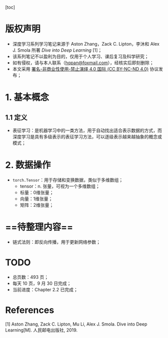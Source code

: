 [toc]



# 版权声明

- 深度学习系列学习笔记来源于 Aston Zhang，Zack C. Lipton，李沐和 Alex J. Smola 所著 *Dive into Deep Learning* [1]；
- 该系列笔记不以盈利为目的，仅用于个人学习、课后复习及科学研究；
- 如有侵权，请与本人联系（hqpan@foxmail.com），经核实后即刻删除；
- 本文采用 [署名-非商业性使用-禁止演绎 4.0 国际 (CC BY-NC-ND 4.0)](https://creativecommons.org/licenses/by-nc-nd/4.0/deed.zh) 协议发布；

# 1. 基本概念

## 1.1 定义

- 表征学习：是机器学习中的一类方法，用于自动找出适合表示数据的方式，而深度学习是具有多级表示的表征学习方法，可以逐级表示越来越抽象的概念或模式；

# 2. 数据操作

- `torch.Tensor`：用于存储和变换数据，类似于多维数组；
  - tensor：n. 张量，可视为一个多维数组；
  - 标量：0维张量；
  - 向量：1维张量；
  - 矩阵：2维张量；

# ==待整理内容==

- 链式法则：即反向传播，用于更新网络参数；

# TODO

- 总页数：493 页；
- 每天 10 页，9 月 30 日完成；
- 当前进度：Chapter 2.2 已完成；

# References

[1] Aston Zhang, Zack C. Lipton, Mu Li, Alex J. Smola. Dive into Deep Learning[M]. 人民邮电出版社, 2019. 